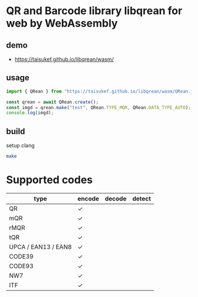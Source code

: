 # QR and Barcode library libqrean for web by WebAssembly

## demo

- https://taisukef.github.io/libqrean/wasm/

## usage

```js
import { QRean } from "https://taisukef.github.io/libqrean/wasm/QRean.js";

const qrean = await QRean.create();
const imgd = qrean.make("test", QRean.TYPE_MQR, QRean.DATA_TYPE_AUTO);
console.log(imgd);
```

## build

setup clang
```sh
make
```

# Supported codes

| type                | encode | decode | detect
|---------------------|--------|--------|-----------
| QR                  | ✓      |        | 
| mQR                 | ✓      |        | 
| rMQR                | ✓      |        | 
| tQR                 | ✓      |        | 
| UPCA / EAN13 / EAN8 | ✓      |        | 
| CODE39              | ✓      |        | 
| CODE93              | ✓      |        | 
| NW7                 | ✓      |        | 
| ITF                 | ✓      |        | 
